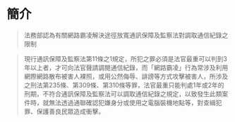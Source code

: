 # 簡介

> 法務部認為有關網路霸凌解決途徑放寬通訊保障及監察法對調取通信紀錄之限制

>現行通訊保障及監察法第11條之1規定，所犯之罪必須是法官最重可以判到3年以上者，才可向法官聲請調閱通信紀錄，而「網路霸凌」行為常涉及利用網際網路散布被害人裸照，或用公然侮辱、誹謗等方式攻擊被害人，所涉及之刑法第235條、第309條、第310條等罪，法官最重只能判處1年或2年的刑期，不符合通訊保障及監察法可以調取通信紀錄之規定，以致發生此類案件時，就無法透過通聯確認犯嫌身分或使用之電腦裝機地點等，對查緝犯罪、保護善良民眾造成衝擊。
